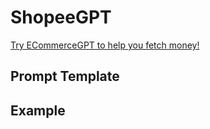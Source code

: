 # ShopeeGPT

[Try ECommerceGPT to help you fetch money!](https://web.ecommerceai.club/)

## Prompt Template

## Example